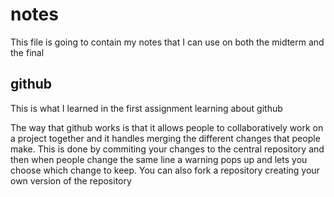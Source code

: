 # notes

This file is going to contain my notes that I can use on both the midterm and the final

## github

This is what I learned in the first assignment learning about github

The way that github works is that it allows people to collaboratively work on a project together and it handles merging the different changes that people make. This is done by commiting your changes to the central repository and then when people change the same line a warning pops up and lets you choose which change to keep. You can also fork a repository creating your own version of the repository